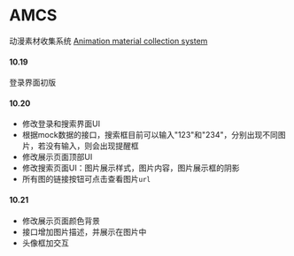 # AMCS
动漫素材收集系统 [Animation material collection system](http://qm36mmz.xyz/AMCS/search.html)

#### 10.19 
登录界面初版

#### 10.20 
* 修改登录和搜索界面UI
* 根据mock数据的接口，搜索框目前可以输入"123"和"234"，分别出现不同图片，若没有输入，则会出现提醒框
* 修改展示页面顶部UI
* 修改搜索页面UI：图片展示样式，图片内容，图片展示框的阴影
* 所有图的链接按钮可点击查看图片`url`

#### 10.21
* 修改展示页面颜色背景
* 接口增加图片描述，并展示在图片中
* 头像框加交互

